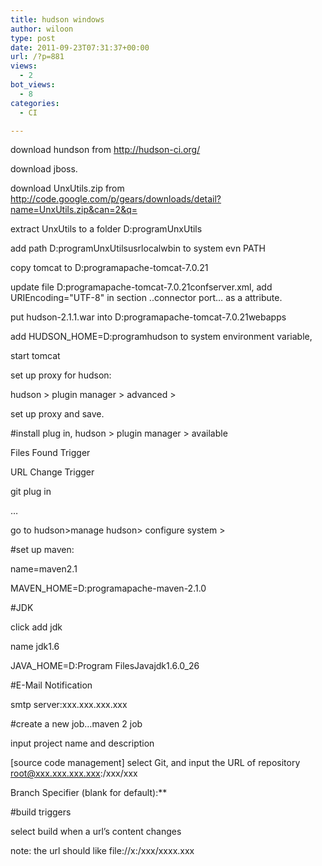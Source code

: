 ```yaml
---
title: hudson windows
author: wiloon
type: post
date: 2011-09-23T07:31:37+00:00
url: /?p=881
views:
  - 2
bot_views:
  - 8
categories:
  - CI

---
```

download hundson from http://hudson-ci.org/
  
download jboss.
  
download UnxUtils.zip from http://code.google.com/p/gears/downloads/detail?name=UnxUtils.zip&can=2&q=
  
extract UnxUtils to a folder D:programUnxUtils
  
add path D:programUnxUtilsusrlocalwbin to system evn PATH
  
copy tomcat to D:programapache-tomcat-7.0.21
  
update file D:programapache-tomcat-7.0.21confserver.xml, add URIEncoding="UTF-8" in section ..connector port&#8230; as a attribute.
  
put hudson-2.1.1.war into D:programapache-tomcat-7.0.21webapps
  
add HUDSON_HOME=D:programhudson to system environment variable,
  
start tomcat
  
set up proxy for hudson:
  
hudson > plugin manager > advanced >
  
set up proxy and save.
  
#install plug in, hudson > plugin manager > available
  
Files Found Trigger
  
URL Change Trigger

git plug in
  
&#8230;
  
go to hudson>manage hudson> configure system >
  
#set up maven:
  
name=maven2.1
  
MAVEN_HOME=D:programapache-maven-2.1.0
  
#JDK
  
click add jdk
  
name jdk1.6
  
JAVA\_HOME=D:Program FilesJavajdk1.6.0\_26
  
#E-Mail Notification
  
smtp server:xxx.xxx.xxx.xxx
  
#create a new job&#8230;maven 2 job
  
input project name and description
  
[source code management] select Git, and input the URL of repository root@xxx.xxx.xxx.xxx:/xxx/xxx
  
Branch Specifier (blank for default):**
  
#build triggers
  
select build when a url&#8217;s content changes
  
note: the url should like file://x:/xxx/xxxx.xxx